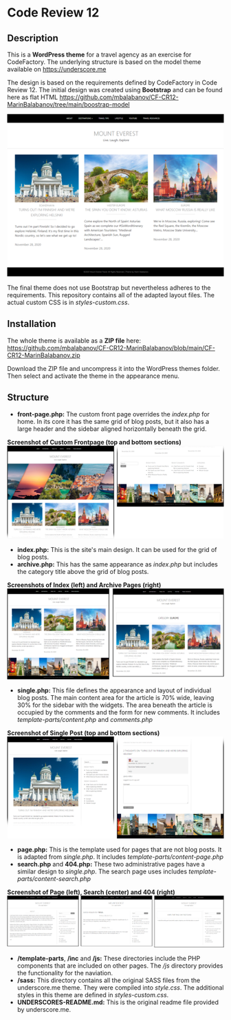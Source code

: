 # Code Review 12

## Description
This is a __WordPress theme__ for a travel agency as an exercise for CodeFactory. The underlying structure is based on the model theme available on https://underscore.me

The design is based on the requirements defined by CodeFactory in Code Review 12. The initial design was created using __Bootstrap__ and can be found here as flat HTML https://github.com/mbalabanov/CF-CR12-MarinBalabanov/tree/main/boostrap-model

<kbd>![Screenshot](screenshot.png)</kbd>

The final theme does not use Bootstrap but nevertheless adheres to the requirements. This repository contains all of the adapted layout files. The actual custom CSS is in _styles-custom.css_.

## Installation
The whole theme is available as a __ZIP file__ here: https://github.com/mbalabanov/CF-CR12-MarinBalabanov/blob/main/CF-CR12-MarinBalabanov.zip

Download the ZIP file and uncompress it into the WordPress themes folder. Then select and activate the theme in the appearance menu.

## Structure
- __front-page.php:__ The custom front page overrides the _index.php_ for home. In its core it has the same grid of blog posts, but it also has a large header and the sidebar aligned horizontally beneath the grid.

__Screenshot of Custom Frontpage (top and bottom sections)__
![Custom Front Page](img/front.png)

- __index.php:__ This is the site's main design. It can be used for the grid of blog posts.
- __archive.php:__ This has the same appearance as _index.php_ but includes the category title above the grid of blog posts.

__Screenshots of Index (left) and Archive Pages (right)__
![Custom Front Page](img/index-category.png)

- __single.php:__ This file defines the appearance and layout of individual blog posts. The main content area for the article is 70% wide, leaving 30% for the sidebar with the widgets. The area beneath the article is occupied by the comments and the form for new comments. It includes _template-parts/content.php_ and _comments.php_

__Screenshot of Single Post (top and bottom sections)__
![Post](img/post.png)

- __page.php:__ This is the template used for pages that are not blog posts. It is adapted from _single.php_.  It includes _template-parts/content-page.php_
- __search.php__ and __404.php:__ These two administrative pages have a similar design to _single.php_. The search page uses includes _template-parts/content-search.php_

__Screenshot of Page (left), Search (center) and 404 (right)__
![Page, search and 404](img/page-search-404.png)

- __/template-parts__, __/inc__ and __/js:__ These directories include the PHP components that are included on other pages. The _/js_ directory provides the functionality for the naviation.
- __/sass:__ This directory contains all the original SASS files from the underscore.me theme. They were compiled into _style.css_. The additional styles in this theme are defined in _styles-custom.css_.
- __UNDERSCORES-README.md:__ This is the original readme file provided by underscore.me.
